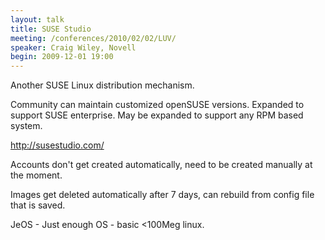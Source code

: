```yaml
---
layout: talk
title: SUSE Studio
meeting: /conferences/2010/02/02/LUV/
speaker: Craig Wiley, Novell
begin: 2009-12-01 19:00
---
```

Another SUSE Linux distribution mechanism.

Community can maintain customized openSUSE versions. Expanded to support SUSE
enterprise. May be expanded to support any RPM based system.

<http://susestudio.com/>

Accounts don't get created automatically, need to be created manually at the
moment.

Images get deleted automatically after 7 days, can rebuild from config file
that is saved.

JeOS - Just enough OS - basic <100Meg linux.
